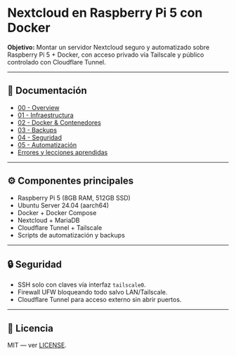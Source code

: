 # Nextcloud en Raspberry Pi 5 con Docker

**Objetivo:** Montar un servidor Nextcloud seguro y automatizado sobre Raspberry Pi 5 + Docker, con acceso privado vía Tailscale y público controlado con Cloudflare Tunnel.

---

## 📂 Documentación

- [00 - Overview](docs/00-overview.md)
- [01 - Infraestructura](docs/01-infraestructura.md)
- [02 - Docker & Contenedores](docs/02-docker.md)
- [03 - Backups](docs/03-backups.md)
- [04 - Seguridad](docs/04-seguridad.md)
- [05 - Automatización](docs/05-automatizacion.md)
- [Errores y lecciones aprendidas](docs/errores.md)

---

## ⚙️ Componentes principales
- Raspberry Pi 5 (8GB RAM, 512GB SSD)
- Ubuntu Server 24.04 (aarch64)
- Docker + Docker Compose
- Nextcloud + MariaDB
- Cloudflare Tunnel + Tailscale
- Scripts de automatización y backups

---

## 🔒 Seguridad
- SSH solo con claves vía interfaz `tailscale0`.
- Firewall UFW bloqueando todo salvo LAN/Tailscale.
- Cloudflare Tunnel para acceso externo sin abrir puertos.

---

## 📜 Licencia
MIT — ver [LICENSE](LICENSE).

